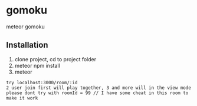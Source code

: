 # gomoku
meteor gomoku

## Installation
1. clone project, cd to project folder
2. meteor npm install
3. meteor

```
try localhost:3000/room/:id
2 user join first will play together, 3 and more will in the view mode
please dont try with roomId = 99 // I have some cheat in this room to make it work
```